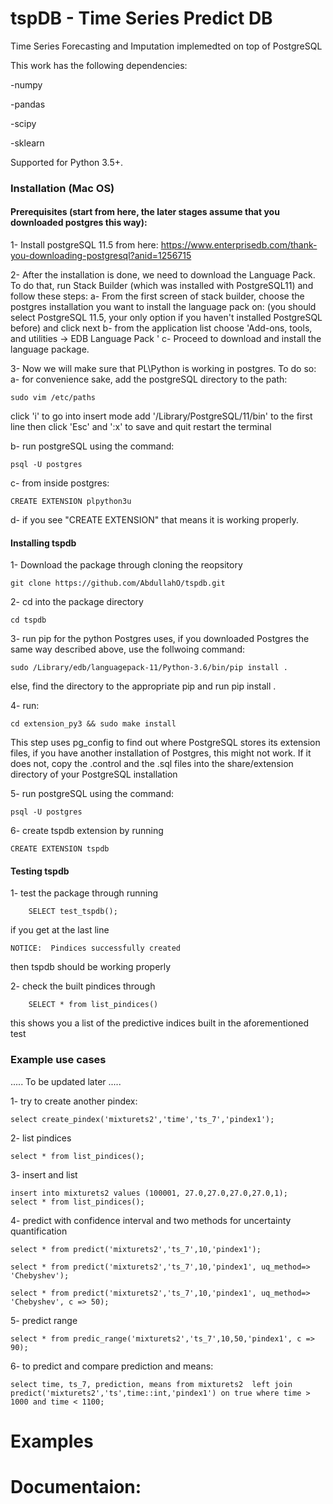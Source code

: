 # tspDB - Time Series Predict DB
Time Series Forecasting and Imputation implemedted on top of PostgreSQL

This work has the following dependencies:

-numpy

-pandas

-scipy

-sklearn

Supported for Python 3.5+.

### Installation (Mac OS)

#### Prerequisites (start from here, the later stages assume that you downloaded postgres this way):

1- Install postgreSQL 11.5 from here: https://www.enterprisedb.com/thank-you-downloading-postgresql?anid=1256715

2- After the installation is done, we need to download the Language Pack. To do that, run Stack Builder (which was installed with PostgreSQL11) and follow these steps: 
		a- From the first screen of stack builder, choose the postgres installation you want to install the language pack on: (you should select PostgreSQL 11.5, your only option if you haven't installed PostgreSQL before) and click next
		b- from the application list choose 'Add-ons, tools, and utilities -> EDB Language Pack '
		c- Proceed to download and install the language package.

3- Now we will make sure that PL\Python is working in postgres. To do so:
		a- for convenience sake, add the postgreSQL directory to the path:
				
	sudo vim /etc/paths
click 'i' to go into insert mode add '/Library/PostgreSQL/11/bin' to the first line then click 'Esc' and ':x' to save and quit 
restart the terminal
	
b- run  postgreSQL using the command:
				
	psql -U postgres

c- from inside postgres:
				
	CREATE EXTENSION plpython3u

d- if you see  "CREATE EXTENSION" that means it is working properly.


#### Installing tspdb

1- Download the package through cloning the reopsitory 

	git clone https://github.com/AbdullahO/tspdb.git
	

2-  cd into the package directory
				
	cd tspdb

3- run pip for the python Postgres uses, if you downloaded Postgres the same way described above, use the follwoing command:		
		
	sudo /Library/edb/languagepack-11/Python-3.6/bin/pip install . 

else, find the directory to the appropriate pip and run pip install . 

4- run:
		
	cd extension_py3 && sudo make install

This step uses pg_config to find out where PostgreSQL stores its extension files, if you have another installation of Postgres, this might not work. If it does not, copy the .control and the .sql files into the share/extension directory of your PostgreSQL installation

5- run postgreSQL using the command:
		
	psql -U postgres

6- create tspdb extension by running
		
	CREATE EXTENSION tspdb

#### Testing tspdb

1- test the package through running 

		SELECT test_tspdb();

if you get at the last line 
	
	NOTICE:  Pindices successfully created
then tspdb should be working properly

2- check the built pindices through
		
		SELECT * from list_pindices()

this shows you a list of the predictive indices built in the aforementioned test

### Example use cases
..... To be updated later .....

1- try to create another pindex: 
				
	select create_pindex('mixturets2','time','ts_7','pindex1');
2- list pindices
				
	select * from list_pindices();

3- insert and list

	insert into mixturets2 values (100001, 27.0,27.0,27.0,27.0,1);
	select * from list_pindices();

4- predict with confidence interval and two methods for uncertainty quantification
				
	select * from predict('mixturets2','ts_7',10,'pindex1');
		
	select * from predict('mixturets2','ts_7',10,'pindex1', uq_method=> 'Chebyshev');
		
	select * from predict('mixturets2','ts_7',10,'pindex1', uq_method=> 'Chebyshev', c => 50);

5- predict range
				
	select * from predic_range('mixturets2','ts_7',10,50,'pindex1', c => 90);

6- to predict and compare prediction and means:

	select time, ts_7, prediction, means from mixturets2  left join  predict('mixturets2','ts',time::int,'pindex1') on true where time > 1000 and time < 1100;


# Examples
# Documentaion:
